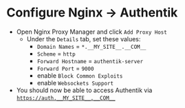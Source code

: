 # Configure Nginx -> Authentik

* Open Nginx Proxy Manager and click `Add Proxy Host`
  * Under the `Details` tab, set these values:
    * `Domain Names` = `*.__MY_SITE__.__COM__`
    * `Scheme` = `http`
    * `Forward Hostname` = `authentik-server`
    * `Forward Port` = `9000`
    * enable `Block Common Exploits`
    * enable `Websockets Support`
* You should now be able to access Authentik via [`https://auth.__MY_SITE__.__COM__`](https://auth.__MY_SITE__.__COM__)
